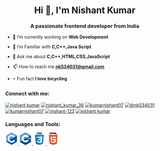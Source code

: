 <h1 align="center">Hi 👋, I'm Nishant Kumar</h1>
<h3 align="center">A passionate frontend developer from India</h3>

- 🔭 I’m currently working on **Web Development**

- 🌱 I’m Familiar with **C,C++,Java Script**

- 💬 Ask me about **C,C++,HTML,CSS,JavaScript**

- 📫 How to reach me **nk534031@gmail.com**

- ⚡ Fun fact **I love bicycling**

<h3 align="left">Connect with me:</h3>
<p align="left">
<a href="https://linkedin.com/in/nishant kumar" target="blank"><img align="center" src="https://cdn.jsdelivr.net/npm/simple-icons@3.0.1/icons/linkedin.svg" alt="nishant kumar" height="30" width="40" /></a>
<a href="https://instagram.com/nishant_kumar_36" target="blank"><img align="center" src="https://cdn.jsdelivr.net/npm/simple-icons@3.0.1/icons/instagram.svg" alt="nishant_kumar_36" height="30" width="40" /></a>
<a href="https://www.codechef.com/users/kumarnishant07" target="blank"><img align="center" src="https://cdn.jsdelivr.net/npm/simple-icons@3.1.0/icons/codechef.svg" alt="kumarnishant07" height="30" width="40" /></a>
<a href="https://www.hackerrank.com/@nk534031" target="blank"><img align="center" src="https://cdn.jsdelivr.net/npm/simple-icons@3.0.1/icons/hackerrank.svg" alt="@nk534031" height="30" width="40" /></a>
<a href="https://codeforces.com/profile/kumarnishant07" target="blank"><img align="center" src="https://cdn.jsdelivr.net/npm/simple-icons@3.0.1/icons/codeforces.svg" alt="kumarnishant07" height="30" width="40" /></a>
<a href="https://www.leetcode.com/nishant-123" target="blank"><img align="center" src="https://cdn.jsdelivr.net/npm/simple-icons@3.0.1/icons/leetcode.svg" alt="nishant-123" height="30" width="40" /></a>
<a href="https://www.hackerearth.com/nishant kumar" target="blank"><img align="center" src="https://cdn.jsdelivr.net/npm/simple-icons@3.0.1/icons/hackerearth.svg" alt="nishant kumar" height="30" width="40" /></a>
</p>

<h3 align="left">Languages and Tools:</h3>
<p align="left"> <a href="https://www.cprogramming.com/" target="_blank"> <img src="https://raw.githubusercontent.com/devicons/devicon/master/icons/c/c-original.svg" alt="c" width="40" height="40"/> </a> <a href="https://www.w3schools.com/cpp/" target="_blank"> <img src="https://raw.githubusercontent.com/devicons/devicon/master/icons/cplusplus/cplusplus-original.svg" alt="cplusplus" width="40" height="40"/> </a> <a href="https://www.w3schools.com/css/" target="_blank"> <img src="https://raw.githubusercontent.com/devicons/devicon/master/icons/css3/css3-original-wordmark.svg" alt="css3" width="40" height="40"/> </a> <a href="https://www.w3.org/html/" target="_blank"> <img src="https://raw.githubusercontent.com/devicons/devicon/master/icons/html5/html5-original-wordmark.svg" alt="html5" width="40" height="40"/> </a> </p>
